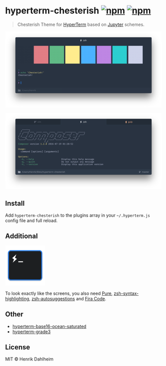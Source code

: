 # hyperterm-chesterish  [![npm](https://img.shields.io/npm/v/hyperterm-chesterish.svg?maxAge=86400?style=flat-square)](https://www.npmjs.com/package/hyperterm-chesterish) [![npm](https://img.shields.io/npm/dt/hyperterm-chesterish.svg?maxAge=86400?style=flat-square)](https://www.npmjs.com/package/hyperterm-chesterish)

> Chesterish Theme for [HyperTerm](https://hyperterm.org) based on [Jupyter](https://github.com/dunovank/jupyter-themes) schemes.

![](screen.png)

![](screen_status.png)


## Install

Add `hyperterm-chesterish` to the plugins array in your `~/.hyperterm.js` config file and full reload.


## Additional

<p><a href="/screen_icon.png" target="_blank"><img src="/screen_icon.png" height="128" alt="" style="max-width:100%;"></a></p>

To look exactly like the screens, you also need [Pure](https://github.com/sindresorhus/pure), [zsh-syntax-highlighting](https://github.com/zsh-users/zsh-syntax-highlighting), [zsh-autosuggestions](https://github.com/zsh-users/zsh-autosuggestions) and [Fira Code](https://github.com/tonsky/FiraCode).


## Other

* [hyperterm-base16-ocean-saturated](https://github.com/henrikdahl/hyperterm-base16-ocean-saturated)
* [hyperterm-grade3](https://github.com/henrikdahl/hyperterm-grade3)


## License

MIT © Henrik Dahlheim
